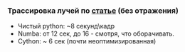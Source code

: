 ### Трассировка лучей по [статье](https://habr.com/ru/post/342510/) (без отражения)

* Чистый python:  ~8 секунд\кадр
* Numba:          от 12 сек, до 16 - смотря, что оборачивать.
* Cython:         ~ 6 сек (почти неоптимизированная)